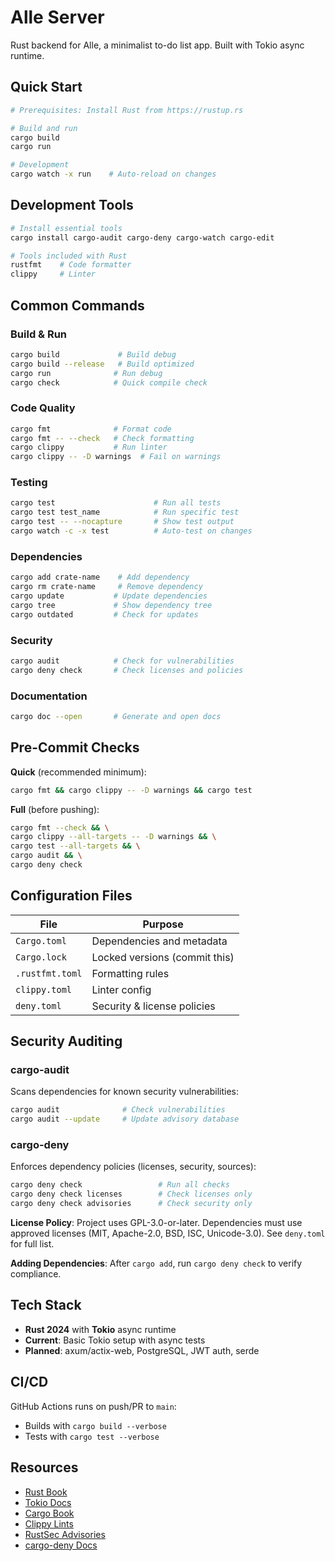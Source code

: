 # Alle Server

Rust backend for Alle, a minimalist to-do list app. Built with Tokio async runtime.

## Quick Start

```bash
# Prerequisites: Install Rust from https://rustup.rs

# Build and run
cargo build
cargo run

# Development
cargo watch -x run    # Auto-reload on changes
```

## Development Tools

```bash
# Install essential tools
cargo install cargo-audit cargo-deny cargo-watch cargo-edit

# Tools included with Rust
rustfmt    # Code formatter
clippy     # Linter
```

## Common Commands

### Build & Run
```bash
cargo build             # Build debug
cargo build --release   # Build optimized
cargo run              # Run debug
cargo check            # Quick compile check
```

### Code Quality
```bash
cargo fmt              # Format code
cargo fmt -- --check   # Check formatting
cargo clippy           # Run linter
cargo clippy -- -D warnings  # Fail on warnings
```

### Testing
```bash
cargo test                      # Run all tests
cargo test test_name            # Run specific test
cargo test -- --nocapture       # Show test output
cargo watch -c -x test          # Auto-test on changes
```

### Dependencies
```bash
cargo add crate-name    # Add dependency
cargo rm crate-name     # Remove dependency
cargo update           # Update dependencies
cargo tree             # Show dependency tree
cargo outdated         # Check for updates
```

### Security
```bash
cargo audit            # Check for vulnerabilities
cargo deny check       # Check licenses and policies
```

### Documentation
```bash
cargo doc --open       # Generate and open docs
```

## Pre-Commit Checks

**Quick** (recommended minimum):
```bash
cargo fmt && cargo clippy -- -D warnings && cargo test
```

**Full** (before pushing):
```bash
cargo fmt --check && \
cargo clippy --all-targets -- -D warnings && \
cargo test --all-targets && \
cargo audit && \
cargo deny check
```

## Configuration Files

| File | Purpose |
|------|---------|
| `Cargo.toml` | Dependencies and metadata |
| `Cargo.lock` | Locked versions (commit this) |
| `.rustfmt.toml` | Formatting rules |
| `clippy.toml` | Linter config |
| `deny.toml` | Security & license policies |

## Security Auditing

### cargo-audit
Scans dependencies for known security vulnerabilities:
```bash
cargo audit              # Check vulnerabilities
cargo audit --update     # Update advisory database
```

### cargo-deny
Enforces dependency policies (licenses, security, sources):
```bash
cargo deny check                 # Run all checks
cargo deny check licenses        # Check licenses only
cargo deny check advisories      # Check security only
```

**License Policy**: Project uses GPL-3.0-or-later. Dependencies must use approved licenses (MIT, Apache-2.0, BSD, ISC, Unicode-3.0). See `deny.toml` for full list.

**Adding Dependencies**: After `cargo add`, run `cargo deny check` to verify compliance.

## Tech Stack

- **Rust 2024** with **Tokio** async runtime
- **Current**: Basic Tokio setup with async tests
- **Planned**: axum/actix-web, PostgreSQL, JWT auth, serde

## CI/CD

GitHub Actions runs on push/PR to `main`:
- Builds with `cargo build --verbose`
- Tests with `cargo test --verbose`

## Resources

- [Rust Book](https://doc.rust-lang.org/book/)
- [Tokio Docs](https://tokio.rs/)
- [Cargo Book](https://doc.rust-lang.org/cargo/)
- [Clippy Lints](https://rust-lang.github.io/rust-clippy/)
- [RustSec Advisories](https://rustsec.org/)
- [cargo-deny Docs](https://embarkstudios.github.io/cargo-deny/)
